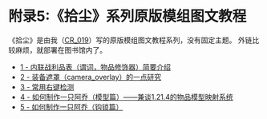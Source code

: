# 附录5:《拾尘》系列原版模组图文教程
《拾尘》是由我（[CR_019](https://space.bilibili.com/85292644)）写的原版模组图文教程系列，没有固定主题。
外链比较麻烦，就部署在图书馆内了。

- [1 - 内联战利品表（谓词，物品修饰器）简要介绍](/resources/dust/1-内联战利品表.md)
- [2 - 装备遮罩（camera_overlay）的一点研究](/resources/dust/2/2-装备遮罩.md)
- [3 - 常用右键检测](/resources/dust/3/常用右键检测.md)
- [4 - 如何制作一只阿乔（模型篇）——兼谈1.21.4的物品模型映射系统](/resources/dust/4/如何制作一只阿乔（模型篇）.md)
- [5 - 如何制作一只阿乔（钩锁篇）](/resources/dust/5/如何制作一只阿乔（钩锁篇）.md)